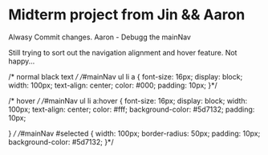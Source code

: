 # Midterm project from Jin && Aaron 

Alwasy Commit changes.
Aaron - Debugg the mainNav



Still trying to sort out the navigation alignment and hover feature. Not happy... 

 /* normal black text */
/*#mainNav ul li a
{
	font-size: 16px;
	display: block;
	width: 100px;
	text-align: center;
	color: #000;
	padding: 10px;
}*/

/* hover */
/*#mainNav ul li a:hover
{
	font-size: 16px;
	display: block;
	width: 100px;
	text-align: center;
	color: #fff;
	background-color: #5d7132;
	padding: 10px;

}
*/
/*#mainNav #selected
{
	width: 100px;
	border-radius: 50px;
	padding: 10px;
	background-color: #5d7132;
}*/